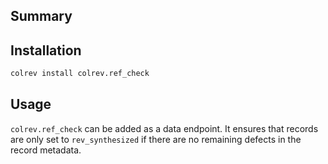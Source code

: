 ## Summary

## Installation

```bash
colrev install colrev.ref_check
```

## Usage

`colrev.ref_check` can be added as a data endpoint. It ensures that records are only set to `rev_synthesized` if there are no remaining defects in the record metadata.
